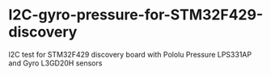 # I2C-gyro-pressure-for-STM32F429-discovery
I2C test for STM32F429 discovery board with Pololu Pressure LPS331AP and Gyro L3GD20H sensors

